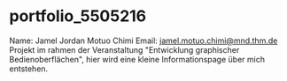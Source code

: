 # portfolio_5505216 
Name: Jamel Jordan Motuo Chimi
Email: jamel.motuo.chimi@mnd.thm.de
Projekt im rahmen der Veranstaltung "Entwicklung graphischer Bedienoberflächen", hier wird eine kleine Informationspage über mich entstehen.
